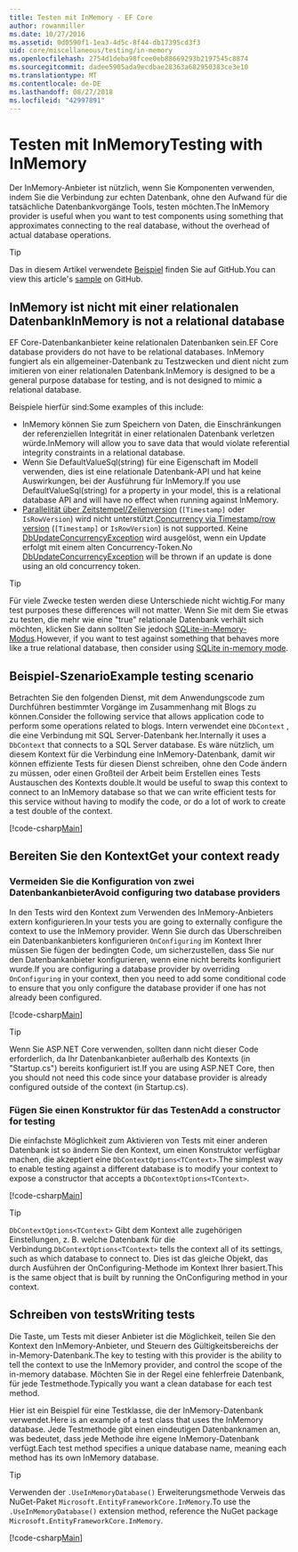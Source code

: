 ```yaml
---
title: Testen mit InMemory - EF Core
author: rowanmiller
ms.date: 10/27/2016
ms.assetid: 0d0590f1-1ea3-4d5c-8f44-db17395cd3f3
uid: core/miscellaneous/testing/in-memory
ms.openlocfilehash: 2754d1deba98fcee0eb88669293b2197545c8874
ms.sourcegitcommit: dadee5905ada9ecdbae28363a682950383ce3e10
ms.translationtype: MT
ms.contentlocale: de-DE
ms.lasthandoff: 08/27/2018
ms.locfileid: "42997891"
---
```

# <a name="testing-with-inmemory"></a><span data-ttu-id="5065c-102">Testen mit InMemory</span><span class="sxs-lookup"><span data-stu-id="5065c-102">Testing with InMemory</span></span>

<span data-ttu-id="5065c-103">Der InMemory-Anbieter ist nützlich, wenn Sie Komponenten verwenden, indem Sie die Verbindung zur echten Datenbank, ohne den Aufwand für die tatsächliche Datenbankvorgänge Tools, testen möchten.</span><span class="sxs-lookup"><span data-stu-id="5065c-103">The InMemory provider is useful when you want to test components using something that approximates connecting to the real database, without the overhead of actual database operations.</span></span>

> [!TIP]  
> <span data-ttu-id="5065c-104">Das in diesem Artikel verwendete [Beispiel](https://github.com/aspnet/EntityFramework.Docs/tree/master/samples/core/Miscellaneous/Testing) finden Sie auf GitHub.</span><span class="sxs-lookup"><span data-stu-id="5065c-104">You can view this article's [sample](https://github.com/aspnet/EntityFramework.Docs/tree/master/samples/core/Miscellaneous/Testing) on GitHub.</span></span>

## <a name="inmemory-is-not-a-relational-database"></a><span data-ttu-id="5065c-105">InMemory ist nicht mit einer relationalen Datenbank</span><span class="sxs-lookup"><span data-stu-id="5065c-105">InMemory is not a relational database</span></span>

<span data-ttu-id="5065c-106">EF Core-Datenbankanbieter keine relationalen Datenbanken sein.</span><span class="sxs-lookup"><span data-stu-id="5065c-106">EF Core database providers do not have to be relational databases.</span></span> <span data-ttu-id="5065c-107">InMemory fungiert als ein allgemeiner-Datenbank zu Testzwecken und dient nicht zum imitieren von einer relationalen Datenbank.</span><span class="sxs-lookup"><span data-stu-id="5065c-107">InMemory is designed to be a general purpose database for testing, and is not designed to mimic a relational database.</span></span>

<span data-ttu-id="5065c-108">Beispiele hierfür sind:</span><span class="sxs-lookup"><span data-stu-id="5065c-108">Some examples of this include:</span></span>

* <span data-ttu-id="5065c-109">InMemory können Sie zum Speichern von Daten, die Einschränkungen der referenziellen Integrität in einer relationalen Datenbank verletzen würde.</span><span class="sxs-lookup"><span data-stu-id="5065c-109">InMemory will allow you to save data that would violate referential integrity constraints in a relational database.</span></span>
* <span data-ttu-id="5065c-110">Wenn Sie DefaultValueSql(string) für eine Eigenschaft im Modell verwenden, dies ist eine relationale Datenbank-API und hat keine Auswirkungen, bei der Ausführung für InMemory.</span><span class="sxs-lookup"><span data-stu-id="5065c-110">If you use DefaultValueSql(string) for a property in your model, this is a relational database API and will have no effect when running against InMemory.</span></span>
* <span data-ttu-id="5065c-111">[Parallelität über Zeitstempel/Zeilenversion](xref:core/modeling/concurrency#timestamprow-version) (`[Timestamp]` oder `IsRowVersion`) wird nicht unterstützt.</span><span class="sxs-lookup"><span data-stu-id="5065c-111">[Concurrency via Timestamp/row version](xref:core/modeling/concurrency#timestamprow-version) (`[Timestamp]` or `IsRowVersion`) is not supported.</span></span> <span data-ttu-id="5065c-112">Keine [DbUpdateConcurrencyException](https://docs.microsoft.com/dotnet/api/microsoft.entityframeworkcore.dbupdateconcurrencyexception) wird ausgelöst, wenn ein Update erfolgt mit einem alten Concurrency-Token.</span><span class="sxs-lookup"><span data-stu-id="5065c-112">No [DbUpdateConcurrencyException](https://docs.microsoft.com/dotnet/api/microsoft.entityframeworkcore.dbupdateconcurrencyexception) will be thrown if an update is done using an old concurrency token.</span></span>

> [!TIP]  
> <span data-ttu-id="5065c-113">Für viele Zwecke testen werden diese Unterschiede nicht wichtig.</span><span class="sxs-lookup"><span data-stu-id="5065c-113">For many test purposes these differences will not matter.</span></span> <span data-ttu-id="5065c-114">Wenn Sie mit dem Sie etwas zu testen, die mehr wie eine "true" relationale Datenbank verhält sich möchten, klicken Sie dann sollten Sie jedoch [SQLite-in-Memory-Modus](sqlite.md).</span><span class="sxs-lookup"><span data-stu-id="5065c-114">However, if you want to test against something that behaves more like a true relational database, then consider using [SQLite in-memory mode](sqlite.md).</span></span>

## <a name="example-testing-scenario"></a><span data-ttu-id="5065c-115">Beispiel-Szenario</span><span class="sxs-lookup"><span data-stu-id="5065c-115">Example testing scenario</span></span>

<span data-ttu-id="5065c-116">Betrachten Sie den folgenden Dienst, mit dem Anwendungscode zum Durchführen bestimmter Vorgänge im Zusammenhang mit Blogs zu können.</span><span class="sxs-lookup"><span data-stu-id="5065c-116">Consider the following service that allows application code to perform some operations related to blogs.</span></span> <span data-ttu-id="5065c-117">Intern verwendet eine `DbContext` , die eine Verbindung mit SQL Server-Datenbank her.</span><span class="sxs-lookup"><span data-stu-id="5065c-117">Internally it uses a `DbContext` that connects to a SQL Server database.</span></span> <span data-ttu-id="5065c-118">Es wäre nützlich, um diesem Kontext für die Verbindung eine InMemory-Datenbank, damit wir können effiziente Tests für diesen Dienst schreiben, ohne den Code ändern zu müssen, oder einen Großteil der Arbeit beim Erstellen eines Tests Austauschen des Kontexts double.</span><span class="sxs-lookup"><span data-stu-id="5065c-118">It would be useful to swap this context to connect to an InMemory database so that we can write efficient tests for this service without having to modify the code, or do a lot of work to create a test double of the context.</span></span>

[!code-csharp[Main](../../../../samples/core/Miscellaneous/Testing/BusinessLogic/BlogService.cs)]

## <a name="get-your-context-ready"></a><span data-ttu-id="5065c-119">Bereiten Sie den Kontext</span><span class="sxs-lookup"><span data-stu-id="5065c-119">Get your context ready</span></span>

### <a name="avoid-configuring-two-database-providers"></a><span data-ttu-id="5065c-120">Vermeiden Sie die Konfiguration von zwei Datenbankanbieter</span><span class="sxs-lookup"><span data-stu-id="5065c-120">Avoid configuring two database providers</span></span>

<span data-ttu-id="5065c-121">In den Tests wird den Kontext zum Verwenden des InMemory-Anbieters extern konfigurieren.</span><span class="sxs-lookup"><span data-stu-id="5065c-121">In your tests you are going to externally configure the context to use the InMemory provider.</span></span> <span data-ttu-id="5065c-122">Wenn Sie durch das Überschreiben ein Datenbankanbieters konfigurieren `OnConfiguring` im Kontext Ihrer müssen Sie fügen der bedingten Code, um sicherzustellen, dass Sie nur den Datenbankanbieter konfigurieren, wenn eine nicht bereits konfiguriert wurde.</span><span class="sxs-lookup"><span data-stu-id="5065c-122">If you are configuring a database provider by overriding `OnConfiguring` in your context, then you need to add some conditional code to ensure that you only configure the database provider if one has not already been configured.</span></span>

[!code-csharp[Main](../../../../samples/core/Miscellaneous/Testing/BusinessLogic/BloggingContext.cs#OnConfiguring)]

> [!TIP]  
> <span data-ttu-id="5065c-123">Wenn Sie ASP.NET Core verwenden, sollten dann nicht dieser Code erforderlich, da Ihr Datenbankanbieter außerhalb des Kontexts (in "Startup.cs") bereits konfiguriert ist.</span><span class="sxs-lookup"><span data-stu-id="5065c-123">If you are using ASP.NET Core, then you should not need this code since your database provider is already configured outside of the context (in Startup.cs).</span></span>

### <a name="add-a-constructor-for-testing"></a><span data-ttu-id="5065c-124">Fügen Sie einen Konstruktor für das Testen</span><span class="sxs-lookup"><span data-stu-id="5065c-124">Add a constructor for testing</span></span>

<span data-ttu-id="5065c-125">Die einfachste Möglichkeit zum Aktivieren von Tests mit einer anderen Datenbank ist so ändern Sie den Kontext, um einen Konstruktor verfügbar machen, die akzeptiert eine `DbContextOptions<TContext>`.</span><span class="sxs-lookup"><span data-stu-id="5065c-125">The simplest way to enable testing against a different database is to modify your context to expose a constructor that accepts a `DbContextOptions<TContext>`.</span></span>

[!code-csharp[Main](../../../../samples/core/Miscellaneous/Testing/BusinessLogic/BloggingContext.cs#Constructors)]

> [!TIP]  
> <span data-ttu-id="5065c-126">`DbContextOptions<TContext>` Gibt dem Kontext alle zugehörigen Einstellungen, z. B. welche Datenbank für die Verbindung.</span><span class="sxs-lookup"><span data-stu-id="5065c-126">`DbContextOptions<TContext>` tells the context all of its settings, such as which database to connect to.</span></span> <span data-ttu-id="5065c-127">Dies ist das gleiche Objekt, das durch Ausführen der OnConfiguring-Methode im Kontext Ihrer basiert.</span><span class="sxs-lookup"><span data-stu-id="5065c-127">This is the same object that is built by running the OnConfiguring method in your context.</span></span>

## <a name="writing-tests"></a><span data-ttu-id="5065c-128">Schreiben von tests</span><span class="sxs-lookup"><span data-stu-id="5065c-128">Writing tests</span></span>

<span data-ttu-id="5065c-129">Die Taste, um Tests mit dieser Anbieter ist die Möglichkeit, teilen Sie den Kontext den InMemory-Anbieter, und Steuern des Gültigkeitsbereichs der in-Memory-Datenbank.</span><span class="sxs-lookup"><span data-stu-id="5065c-129">The key to testing with this provider is the ability to tell the context to use the InMemory provider, and control the scope of the in-memory database.</span></span> <span data-ttu-id="5065c-130">Möchten Sie in der Regel eine fehlerfreie Datenbank, für jede Testmethode.</span><span class="sxs-lookup"><span data-stu-id="5065c-130">Typically you want a clean database for each test method.</span></span>

<span data-ttu-id="5065c-131">Hier ist ein Beispiel für eine Testklasse, die der InMemory-Datenbank verwendet.</span><span class="sxs-lookup"><span data-stu-id="5065c-131">Here is an example of a test class that uses the InMemory database.</span></span> <span data-ttu-id="5065c-132">Jede Testmethode gibt einen eindeutigen Datenbanknamen an, was bedeutet, dass jede Methode ihre eigene InMemory-Datenbank verfügt.</span><span class="sxs-lookup"><span data-stu-id="5065c-132">Each test method specifies a unique database name, meaning each method has its own InMemory database.</span></span>

>[!TIP]
> <span data-ttu-id="5065c-133">Verwenden der `.UseInMemoryDatabase()` Erweiterungsmethode Verweis das NuGet-Paket `Microsoft.EntityFrameworkCore.InMemory`.</span><span class="sxs-lookup"><span data-stu-id="5065c-133">To use the `.UseInMemoryDatabase()` extension method, reference the NuGet package `Microsoft.EntityFrameworkCore.InMemory`.</span></span>

[!code-csharp[Main](../../../../samples/core/Miscellaneous/Testing/TestProject/InMemory/BlogServiceTests.cs)]
